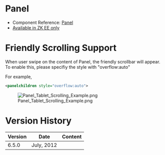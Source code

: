 

# Panel

- Component Reference:
  [Panel](ZK_Component_Reference/Containers/Panel)
- [Available in ZK EE only](http://www.zkoss.org/product/edition.dsp)

# Friendly Scrolling Support

When user swipe on the content of Panel, the friendly scrollbar will
appear. To enable this, please specifiy the style with "overflow:auto"

For example,

``` xml
<panelchildren style="overflow:auto">
```

<figure>
<img src="Panel_Tablet_Scrolling_Example.png"
title="Panel_Tablet_Scrolling_Example.png" />
<figcaption>Panel_Tablet_Scrolling_Example.png</figcaption>
</figure>

# Version History

| Version | Date       | Content |
|---------|------------|---------|
| 6.5.0   | July, 2012 |         |


